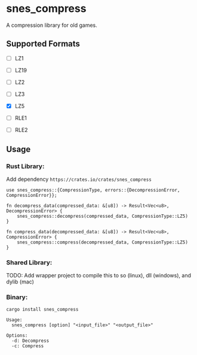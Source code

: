 # snes_compress

A compression library for old games.

## Supported Formats

- [ ] LZ1
- [ ] LZ19
- [ ] LZ2
- [ ] LZ3
- [x] LZ5
- [ ] RLE1
- [ ] RLE2


## Usage
### Rust Library:
Add dependency
`https://crates.io/crates/snes_compress`
```
use snes_compress::{CompressionType, errors::{DecompressionError, CompressionError}};

fn decompress_data(compressed_data: &[u8]) -> Result<Vec<u8>, DecompressionError> {
    snes_compress::decompress(compressed_data, CompressionType::LZ5)
}

fn compress_data(decompressed_data: &[u8]) -> Result<Vec<u8>, CompressionError> {
    snes_compress::compress(decompressed_data, CompressionType::LZ5)
}
```

### Shared Library:
TODO: Add wrapper project to compile this to so (linux), dll (windows), and dylib (mac)

### Binary:
`cargo install snes_compress`

```
Usage:
  snes_compress [option] "<input_file>" "<output_file>"

Options:
  -d: Decompress
  -c: Compress
```

